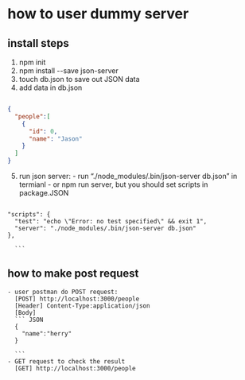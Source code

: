 # how to user dummy server

## install steps
1. npm init
2. npm install --save json-server
3. touch db.json to save out JSON data
4. add data in db.json
  ```JSON

  {
    "people":[
      {
        "id": 0,
        "name": "Jason"
      }
    ]
  }

  ```
  5. run json server:
    - run “./node_modules/.bin/json-server db.json” in termianl
    - or npm run server, but you should set scripts in package.JSON
    <br>

      ```JSON
    "scripts": {
      "test": "echo \"Error: no test specified\" && exit 1",
      "server": "./node_modules/.bin/json-server db.json"
    },

      ```

## how to make post request
    - user postman do POST request:
      [POST] http://localhost:3000/people
      [Header] Content-Type:application/json
      [Body]
      ``` JSON
      {
      	"name":"herry"
      }

      ```
    - GET request to check the result
      [GET] http://localhost:3000/people
